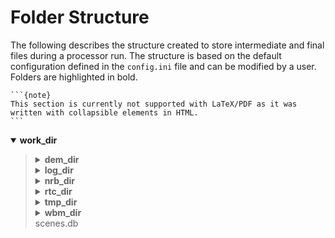 # Folder Structure

The following describes the structure created to store intermediate and final files during a processor run.
The structure is based on the default configuration defined in the `config.ini` file and can be modified by a user.
Folders are highlighted in bold.

````{only} latex
```{note}
This section is currently not supported with LaTeX/PDF as it was written with collapsible elements in HTML.
```
````

<details open>
    <summary><b>work_dir</b></summary>
    <blockquote>
        <!-- dem_dir -->
        <details>
            <summary><b>dem_dir</b></summary>
            <div class="admonition note">
                <p class="admonition-title">Note</p>
                DEM tiles in MGRS grid and WGS84 vertical datum for fast mosaicing of scene-specific DEMs during RTC processing.
                Tiles with a non-native UTM zone additionally contain the EPSG code in the name.
                For example, the native projection of tile 33TUL is 33N/EPSG:32633 but a variant in EPSG:32632 might exist for full coverage of a SAR scene.
            </div>
            <blockquote>
                <details>
                    <summary><b>Copernicus 10m EEA DEM</b></summary>
                    <blockquote>
                        32TPR_DEM.tif<br>
                        32TPS_DEM.tif<br>
                        33TUL_32632_DEM.tif<br>
                        ...
                    </blockquote>
                </details>
                <details>
                    <summary><b>Copernicus 30m Global DEM</b></summary>
                    <blockquote>
                        32TPR_DEM.tif<br>
                        32TPS_DEM.tif<br>
                        33TUL_32632_DEM.tif<br>
                        ...
                    </blockquote>
                </details>
                <details>
                    <summary><b>Copernicus 30m Global DEM II</b></summary>
                    <blockquote>
                        32TPR_DEM.tif<br>
                        32TPS_DEM.tif<br>
                        33TUL_32632_DEM.tif<br>
                        ...
                    </blockquote>
                </details>
                <details>
                    <summary><b>GETASSE30</b></summary>
                    <blockquote>
                        32TPR_DEM.tif<br>
                        32TPS_DEM.tif<br>
                        33TUL_32632_DEM.tif<br>
                        ...
                    </blockquote>
                </details>
            </blockquote>
        </details>
        <!-- log_dir -->
        <details>
            <summary><b>log_dir</b></summary>
            <div class="admonition note">
                <p class="admonition-title">Note</p>
                Log files for each processor run containing the full processor configuration (<code class="docutils literal notranslate"><span class="pre">config.ini</span></code>), 
                the versions of relevant installed software, and details on individual processing steps.
            </div>
            <blockquote>
                20220719T1339_process.log<br>  
                20220719T1032_process.log<br> 
                20220708T1118_process.log<br> 
                ...
            </blockquote>
        </details>
        <!-- nrb_dir -->
        <details>
            <summary><b>nrb_dir</b></summary>
            <div class="admonition note">
                <p class="admonition-title">Note</p>
                The final S1-NRB tiles sorted into subfolders by MGRS tile.
                Additional STAC files can be generated using function<a class="reference internal" href="../api.html#S1_NRB.metadata.stac.make_catalog" title="S1_NRB.metadata.stac.make_catalog"><code class="xref py py-func docutils literal notranslate"><span class="pre">S1_NRB.metadata.stac.make_catalog()</span></code></a>:
                <ul>
                    <li><code class="docutils literal notranslate"><span class="pre">collection.json</span></code>: a STAC collection file referencing the product-specific STAC item files per MGRS tile</li>
                    <li><code class="docutils literal notranslate"><span class="pre">catalog.json</span></code>: a STAC catalog referencing all collections</li>
                </ul> 
            </div>
            <blockquote>
                <details>
                    <summary><b>32TPS</b></summary>
                    <blockquote>
                        <!-- NRB product -->
                        <details>
                            <summary><b>S1A_IW_NRB__1SDV_20200103T170705_030639_0382D5_32TPS_8090</b></summary>
                            <blockquote>
                                <!-- annotation -->
                                <details>
                                    <summary><b>annotation</b></summary>
                                    <blockquote>
                                        s1a-iw-nrb-20200103t170705-030639-0382d5-32tps-dm.tif<br>
                                        s1a-iw-nrb-20200103t170705-030639-0382d5-32tps-ei.tif<br>
                                        s1a-iw-nrb-20200103t170705-030639-0382d5-32tps-gs.tif<br>
                                        s1a-iw-nrb-20200103t170705-030639-0382d5-32tps-id.tif<br>
                                        s1a-iw-nrb-20200103t170705-030639-0382d5-32tps-lc.tif<br>
                                        s1a-iw-nrb-20200103t170705-030639-0382d5-32tps-li.tif<br>
                                        s1a-iw-nrb-20200103t170705-030639-0382d5-32tps-np-vh.tif<br>
                                        s1a-iw-nrb-20200103t170705-030639-0382d5-32tps-np-vv.tif
                                    </blockquote>
                                </details>
                                <!-- measurement -->
                                <details>
                                    <summary><b>measurement</b></summary>
                                    <blockquote>
                                        s1a-iw-nrb-20200103t170705-030639-0382d5-32tps-cc-g-lin.vrt<br>
                                        s1a-iw-nrb-20200103t170705-030639-0382d5-32tps-vh-g-lin.tif<br>
                                        s1a-iw-nrb-20200103t170705-030639-0382d5-32tps-vh-g-log.tif<br>
                                        s1a-iw-nrb-20200103t170705-030639-0382d5-32tps-vh-s-lin.tif<br>
                                        s1a-iw-nrb-20200103t170705-030639-0382d5-32tps-vh-s-log.tif<br>
                                        s1a-iw-nrb-20200103t170705-030639-0382d5-32tps-vv-g-lin.tif<br>
                                        s1a-iw-nrb-20200103t170705-030639-0382d5-32tps-vv-g-log.tif<br>
                                        s1a-iw-nrb-20200103t170705-030639-0382d5-32tps-vv-s-lin.tif<br>
                                        s1a-iw-nrb-20200103t170705-030639-0382d5-32tps-vv-s-log.tif
                                    </blockquote>
                                </details>
                                <!-- source -->
                                <details>
                                    <summary><b>source</b></summary>
                                    <blockquote>
                                        S1A_IW_SLC__1SDV_20200103T170700_20200103T170727_030639_0382D5_6A12.json<br>
                                        S1A_IW_SLC__1SDV_20200103T170700_20200103T170727_030639_0382D5_6A12.xml
                                    </blockquote>
                                </details>
                                <!-- support -->
                                <details>
                                    <summary><b>support</b></summary>
                                    <blockquote>
                                        product.xsd<br>
                                        source.xsd
                                    </blockquote>
                                </details>
                                S1A_IW_NRB__1SDV_20200103T170705_030639_0382D5_32TPS_8090.json<br>
                                S1A_IW_NRB__1SDV_20200103T170705_030639_0382D5_32TPS_8090.xml
                            </blockquote>
                        </details>
                        ...<br>
                        collection.json
                    </blockquote>
                </details>
                ...<br>
                catalog.json
            </blockquote>
        </details>
        <!-- rtc_dir -->
        <details>
            <summary><b>rtc_dir</b></summary>
            <div class="admonition note">
                <p class="admonition-title">Note</p>
                The RTC processing output per source scene per UTM zone.
            </div>
            <blockquote>
                <!-- SNAP output -->
                <details>
                    <summary><b>S1A_IW_SLC__1SDV_20200103T170700_20200103T170727_030639_0382D5_6A12</b></summary>
                    <blockquote>
                    <details>
                        <summary><b>32632</b></summary>
                        <blockquote>
                            S1A__IW___A_20200103T170700_Cal_NR_Deb_Orb_ML_TF_TC_proc.xml<br>
                            S1A__IW___A_20200103T170700_datamask.gpkg<br>
                            S1A__IW___A_20200103T170700_datamask.tif<br>
                            S1A__IW___A_20200103T170700_gammaSigmaRatio.tif<br>
                            S1A__IW___A_20200103T170700_incidenceAngleFromEllipsoid.tif<br>
                            S1A__IW___A_20200103T170700_layoverShadowMask.tif<br>
                            S1A__IW___A_20200103T170700_localIncidenceAngle.tif<br>
                            S1A__IW___A_20200103T170700_manifest.safe<br>
                            S1A__IW___A_20200103T170700_Orb_Cal_NR_Deb_ML_TC_proc.xml<br>
                            S1A__IW___A_20200103T170700_scatteringArea.tif<br>
                            S1A__IW___A_20200103T170700_VH_gamma0-rtc.tif<br>
                            S1A__IW___A_20200103T170700_VH_NESZ.tif<br>
                            S1A__IW___A_20200103T170700_VH_sigma0-rtc.tif<br>
                            S1A__IW___A_20200103T170700_VV_gamma0-rtc.tif<br>
                            S1A__IW___A_20200103T170700_VV_NESZ.tif<br>
                            S1A__IW___A_20200103T170700_VV_sigma0-rtc.tif
                        </blockquote>
                    </details>
                    ...
                    </blockquote>
                </details>
                ...
            </blockquote>
        </details>
        <!-- tmp_dir -->
        <details>
            <summary><b>tmp_dir</b></summary>
            <div class="admonition note">
                <p class="admonition-title">Note</p>
                Intermediate RTC processor files per scene per UTM zone. 
                <ul>
                    <li>EPSG code subfolder: scene-specific DEM mosaic and intermediate (SNAP) processor files</li>
                    <li>unpacked ETAD files (*_ETA_*)</li>
                    <li>SLC_etad subfolder: ETAD-corrected SLCs</li>
                </ul>
                For example, the scene-specific DEM mosaic and intermediate SNAP files.
                The latter are deleted after the process terminates.
            </div>
            <blockquote>
                <details>
                    <summary><b>S1A_IW_SLC__1SDV_20200103T170700_20200103T170727_030639_0382D5_6A12</b></summary>
                    <blockquote>
                        <details>
                            <summary><b>32632</b></summary>
                            <blockquote>
                                S1A__IW___A_20200103T170700_EEA10_32632.tif
                            </blockquote>
                        </details>
                        ...
                        <b>S1A_IW_ETA__AXDV_20200103T170700_20200103T170727_030639_0382D5_256B.SAFE</b>  
                        ...
                        <details>
                            <summary><b>SLC_etad</b></summary>
                            <blockquote>
                                S1A_IW_SLC__1SDV_20200103T170700_20200103T170727_030639_0382D5_6A12.SAFE  
                                ...
                            </blockquote>
                        </details>
                    </blockquote>
                </details>
                ...
            </blockquote>
        </details>
        <!-- wbm_dir -->
        <details>
            <summary><b>wbm_dir</b></summary>
            <div class="admonition note">
                <p class="admonition-title">Note</p>
                WBM tiles in MGRS grid and WGS84 vertical datum.
                Tiles with a non-native UTM zone additionally contain the EPSG code in the name.
                For example, The native projection of tile 33TUL is 33N/EPSG:32633 but a variant in EPSG:32632 might exist for full coverage of a SAR scene.
            </div>
            <blockquote>
                <details>
                    <summary><b>Copernicus 10m EEA DEM</b></summary>
                    <blockquote>
                        32TPR_WBM.tif<br>
                        32TPS_WBM.tif<br>
                        33TUL_32632_WBM.tif<br>
                        ...
                    </blockquote>
                </details>
                <details>
                    <summary><b>Copernicus 30m Global DEM II</b></summary>
                    <blockquote>
                        32TPR_WBM.tif<br>
                        32TPS_WBM.tif<br>
                        33TUL_32632_WBM.tif<br>
                        ...
                    </blockquote>
                </details>
            </blockquote>
        </details>
        scenes.db
    </blockquote>
</details>
